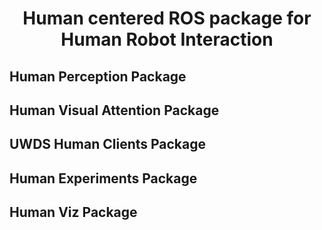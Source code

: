<h1 align="center"> Human centered ROS package for <br> Human Robot Interaction </h1>

## Human Perception Package

## Human Visual Attention Package

## UWDS Human Clients Package

## Human Experiments Package

## Human Viz Package
